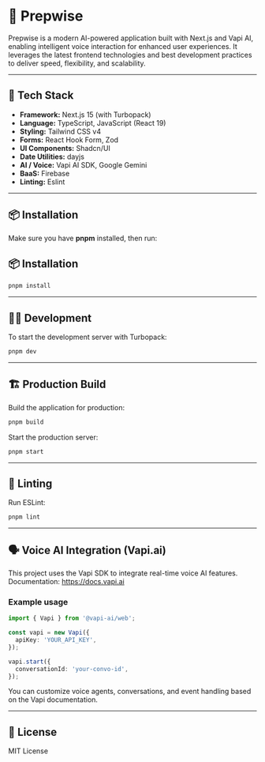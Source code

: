 # 🧠 Prepwise

Prepwise is a modern AI-powered application built with Next.js and Vapi AI, enabling intelligent voice interaction for enhanced user experiences. It leverages the latest frontend technologies and best development practices to deliver speed, flexibility, and scalability.

---

## 🚀 Tech Stack

- **Framework:** Next.js 15 (with Turbopack)
- **Language:** TypeScript, JavaScript (React 19)
- **Styling:** Tailwind CSS v4
- **Forms:** React Hook Form, Zod
- **UI Components:** Shadcn/UI
- **Date Utilities:** dayjs
- **AI / Voice:** Vapi AI SDK, Google Gemini
- **BaaS:** Firebase
- **Linting:** Eslint

---

## 📦 **Installation**

Make sure you have **pnpm** installed, then run:
## 📦 Installation

```bash
pnpm install
```

---

## 🧑‍💻 Development

To start the development server with Turbopack:

```bash
pnpm dev
```

---

## 🏗️ Production Build

Build the application for production:

```bash
pnpm build
```

Start the production server:

```bash
pnpm start
```

---

## 🧪 Linting

Run ESLint:

```bash
pnpm lint
```

---

## 🗣️ Voice AI Integration (Vapi.ai)

This project uses the Vapi SDK to integrate real-time voice AI features.  
Documentation: https://docs.vapi.ai

### Example usage

```ts
import { Vapi } from '@vapi-ai/web';

const vapi = new Vapi({
  apiKey: 'YOUR_API_KEY',
});

vapi.start({
  conversationId: 'your-convo-id',
});
```

You can customize voice agents, conversations, and event handling based on the Vapi documentation.

---

## 📜 License

MIT License
